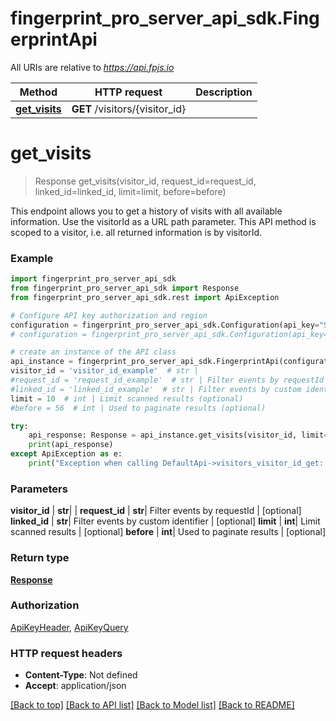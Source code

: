 # fingerprint_pro_server_api_sdk.FingerprintApi

All URIs are relative to *https://api.fpjs.io*

Method | HTTP request | Description
------------- | ------------- | -------------
[**get_visits**](FingerprintApi.md#get_visits) | **GET** /visitors/{visitor_id} | 

# **get_visits**
> Response get_visits(visitor_id, request_id=request_id, linked_id=linked_id, limit=limit, before=before)



This endpoint allows you to get a history of visits with all available information. Use the visitorId as a URL path parameter. This API method is scoped to a visitor, i.e. all returned information is by visitorId.

### Example
```python
import fingerprint_pro_server_api_sdk
from fingerprint_pro_server_api_sdk import Response
from fingerprint_pro_server_api_sdk.rest import ApiException

# Configure API key authorization and region
configuration = fingerprint_pro_server_api_sdk.Configuration(api_key="SECRET_API_KEY")
# configuration = fingerprint_pro_server_api_sdk.Configuration(api_key="SECRET_API_KEY", region="eu")

# create an instance of the API class
api_instance = fingerprint_pro_server_api_sdk.FingerprintApi(configuration)
visitor_id = 'visitor_id_example'  # str |
#request_id = 'request_id_example'  # str | Filter events by requestId (optional)
#linked_id = 'linked_id_example'  # str | Filter events by custom identifier (optional)
limit = 10  # int | Limit scanned results (optional)
#before = 56  # int | Used to paginate results (optional)

try:
    api_response: Response = api_instance.get_visits(visitor_id, limit=2)
    print(api_response)
except ApiException as e:
    print("Exception when calling DefaultApi->visitors_visitor_id_get: %s\n" % e)
```

### Parameters

 **visitor_id** | **str**|  | 
 **request_id** | **str**| Filter events by requestId | [optional] 
 **linked_id** | **str**| Filter events by custom identifier | [optional] 
 **limit** | **int**| Limit scanned results | [optional] 
 **before** | **int**| Used to paginate results | [optional] 

### Return type

[**Response**](Response.md)

### Authorization

[ApiKeyHeader](../README.md#ApiKeyHeader), [ApiKeyQuery](../README.md#ApiKeyQuery)

### HTTP request headers

 - **Content-Type**: Not defined
 - **Accept**: application/json

[[Back to top]](#) [[Back to API list]](../README.md#documentation-for-api-endpoints) [[Back to Model list]](../README.md#documentation-for-models) [[Back to README]](../README.md)

